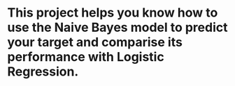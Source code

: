 # This project helps you know how to use the Naive Bayes model to predict your target and comparise its performance with Logistic Regression. 
